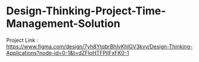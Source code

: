 # Design-Thinking-Project-Time-Management-Solution
Project Link : https://www.figma.com/design/7yh8YtqbrBhIvKhIGV3kvy/Design-Thinking-Applications?node-id=0-1&t=dZFIoHTFPjlFxFK0-1
